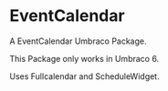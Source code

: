 EventCalendar
=============

A EventCalendar Umbraco Package.

This Package only works in Umbraco 6.

Uses Fullcalendar and ScheduleWidget.
